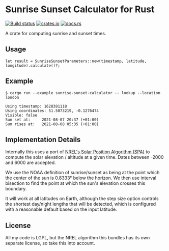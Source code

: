 # Sunrise Sunset Calculator for Rust

[![Build status](https://github.com/jacob-pro/sunrise-sunset-calculator/actions/workflows/rust.yml/badge.svg)](https://github.com/jacob-pro/sunrise-sunset-calculator/actions/workflows/rust.yml)
[![crates.io](https://img.shields.io/crates/v/sunrise-sunset-calculator.svg)](https://crates.io/crates/sunrise-sunset-calculator)
[![docs.rs](https://docs.rs/sunrise-sunset-calculator/badge.svg)](https://docs.rs/crate/sunrise-sunset-calculator)

A crate for computing sunrise and sunset times.

## Usage

```
let result = SunriseSunsetParameters::new(timestamp, latitude, longitude).calculate()?;
```

## Example

```
$ cargo run --example sunrise-sunset-calculator -- lookup --location london

Using timestamp: 1628381118
Using coordinates: 51.5073219, -0.1276474
Visible: false
Sun set at:     2021-08-07 20:37 (+01:00)
Sun rises at:   2021-08-08 05:35 (+01:00)
```

## Implementation Details

Internally this uses a port of [NREL's Solar Position Algorithm (SPA)](https://midcdmz.nrel.gov/spa/)
to compute the solar elevation / altitude at a given time. Dates between -2000 and 6000 are accepted.

We use the NOAA definition of sunrise/sunset as being at the point which the center of the sun is 0.8333° below
the horizon. We then use interval bisection to find the point at which the sun's elevation crosses this boundary.

It will work at all latitudes on Earth, although the step size option controls the shortest day/night lengths that
will be detected, which is configured with a reasonable default based on the input latitude.

## License

All my code is LGPL, but the NREL algorithm this bundles has its own separate license, so take this into account.
